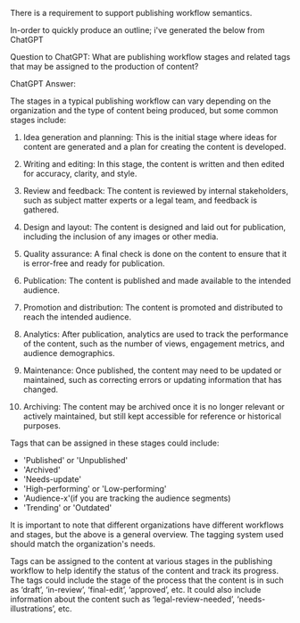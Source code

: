 There is a requirement to support publishing workflow semantics.

In-order to quickly produce an outline; i've generated the below from ChatGPT

Question to ChatGPT: What are publishing workflow stages and related tags that may be assigned to the production of content?

ChatGPT Answer:

The stages in a typical publishing workflow can vary depending on the organization and the type of content being produced, but some common stages include:

1.  Idea generation and planning: This is the initial stage where ideas for content are generated and a plan for creating the content is developed.
    
2.  Writing and editing: In this stage, the content is written and then edited for accuracy, clarity, and style.
    
3.  Review and feedback: The content is reviewed by internal stakeholders, such as subject matter experts or a legal team, and feedback is gathered.
    
4.  Design and layout: The content is designed and laid out for publication, including the inclusion of any images or other media.
    
5.  Quality assurance: A final check is done on the content to ensure that it is error-free and ready for publication.
    
6.  Publication: The content is published and made available to the intended audience.
    
7.  Promotion and distribution: The content is promoted and distributed to reach the intended audience.
    
8.  Analytics: After publication, analytics are used to track the performance of the content, such as the number of views, engagement metrics, and audience demographics.
    
9.  Maintenance: Once published, the content may need to be updated or maintained, such as correcting errors or updating information that has changed.
    
10.  Archiving: The content may be archived once it is no longer relevant or actively maintained, but still kept accessible for reference or historical purposes.
    

Tags that can be assigned in these stages could include:

-   'Published' or 'Unpublished'
-   'Archived'
-   'Needs-update'
-   'High-performing' or 'Low-performing'
-   'Audience-x'(if you are tracking the audience segments)
-   'Trending' or 'Outdated'

It is important to note that different organizations have different workflows and stages, but the above is a general overview. The tagging system used should match the organization's needs.

Tags can be assigned to the content at various stages in the publishing workflow to help identify the status of the content and track its progress. The tags could include the stage of the process that the content is in such as ‘draft’, ‘in-review’, ‘final-edit’, ‘approved’, etc. It could also include information about the content such as ‘legal-review-needed’, ‘needs-illustrations’, etc.